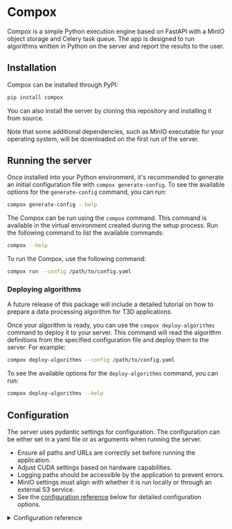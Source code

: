 # Compox
Compox is a simple Python execution engine based on FastAPI with a MinIO object storage and Celery task queue. The app is designed to run algorithms written in Python on the server and report the results to the user.
## Installation
Compox can be installed through PyPI: 
```bash
pip install compox
```

You can also install the server by cloning this repository and installing it from source.

Note that some additional dependencies, such as MinIO executable for your operating system, will be downloaded on the first run of the server.

## Running the server
Once installed into your Python environment, it's recommended to generate an initial configuration file with `compox generate-config`. 
To see the available options for the `generate-config` command, you can run:

```bash
compox generate-config --help
```

The Compox can be run using the `compox` command. This command is available in the virtual environment created during the setup process. Run the following command to list the available commands:

```bash
compox --help
```

To run the Compox, use the following command:

```bash
compox run --config /path/to/config.yaml
```

### Deploying algorithms
A future release of this package will include a detailed tutorial on how to prepare a data processing algorithm for T3D applications. 

Once your algorithm is ready, you can use the `compox deploy-algorithms` command to deploy it to your server. This command will read the algorithm definitions from the specified configuration file and deploy them to the server. For example:

```bash
compox deploy-algorithms --config /path/to/config.yaml
```

To see the available options for the `deploy-algorithms` command, you can run:

```bash
compox deploy-algorithms --help
```

## Configuration
The server uses pydantic settings for configuration. The configuration can be either set in a yaml file or as arguments when running the server.

- Ensure all paths and URLs are correctly set before running the application.
- Adjust CUDA settings based on hardware capabilities.
- Logging paths should be accessible by the application to prevent errors.
- MinIO settings must align with whether it is run locally or through an external S3 service.
- See the [configuration reference](#configuration-reference) below for detailed configuration options.

<details><summary>Configuration reference</summary>

<br>

### Compox Configuration Reference

| Section                         | Field                      | Default                            | Description                                                                 |
|----------------------------------|-----------------------------|------------------------------------|-----------------------------------------------------------------------------|
|                                  | `port`                    | `5461`                             | The main server port used to make requests                                 |
|                                  | `deploy_algorithms_from`  | `"./algorithms"`                   | Directory for algorithm deployment sources.                                |
|                                  | `log_path`                | `"LOG_DEFAULT:compox.log"`     | Path to the main log file (supports dynamic prefixes).                     |
|                                  | `config`                  | `None`                             | Optional config path override.                                             |
| `info`                           | `product_name`              | `"TESCAN 3D Backend"`              | Product display name.                                                      |
| `info`                           | `server_tags`               | `[]` → auto appends `"compox"` | Tags attached to the server. `"compox"` is added automatically.        |
| `info`                           | `group_name`                | `"TESCAN GROUP, a.s."`             | Name of the corporate group.                                               |
| `info`                           | `organization_name`         | `"TESCAN 3DIM, s.r.o."`            | Full name of the organization.                                             |
| `info`                           | `organization_domain`       | `"tescan3dim.com"`                 | Domain used in server configuration.                                       |
| `info`                           | `version`                   | `"0.1"`                            | Semantic version of the server release.                                   |
| `gui`                            | `algorithm_add_remove_in_menus` | `False`                        | Enables/disables GUI menu for algorithm management.                        |
| `gui`                            | `use_systray`               | `False`                            | Enables/disables systray GUI integration.                                  |
| `gui`                            | `icon_path`                 | `"../compox/resources/compoxbackend.ico"` | Path to the systray icon (supports dynamic prefixes)               |
| `storage`                        | `collection_prefix`         | `""`                               | Prefix applied to object store collections. (useful for AWS s3 store, where unique bucket names are needed)|
| `storage`                        | `data_store_expire_days`    | `1`                                | Number of days until stored datasets expire.                               |
| `storage`                        | `access_key_id`             | `UUIDv4`                           | Generated access key for storage backend. If `null` is provided, random UUIDv4 is generated. |
| `storage`                        | `secret_access_key`         | `UUIDv4`                           | Generated secret key for storage backend. If `null` is provided, random UUIDv4 is generated. |S
| `storage.backend_settings` (minio) | `provider`                | `"minio"`                          | Selected backend provider.                                                 |
| `storage.backend_settings` (minio) | `start_instance`         | `True`                             | Whether to start a local MinIO server.                                     |
| `storage.backend_settings` (minio) | `port`                   | `9091`                             | MinIO service port.                                                        |
| `storage.backend_settings` (minio) | `console_port`           | `9090`                             | MinIO admin console port.                                                  |
| `storage.backend_settings` (minio) | `executable_path`        | `"minio/minio_bin"`                | Path to the MinIO binary (accepts dynamic prefixes).                |
| `storage.backend_settings` (minio) | `storage_path`           | `"minio/compox_store"`         | Storage directory used by MinIO (accepts dynamic prefixes).         |
| `storage.backend_settings` (minio) | `aws_region`             | `None`                             | Optional AWS compatibility region.                                         |
| `storage.backend_settings` (minio) | `s3_domain_name`         | `None`                             | Optional domain override for S3 compatibility.                             |
| `storage.backend_settings` (minio) | `s3_endpoint_url`        | Derived from `port`                | Computed as `http://localhost:{port}`.                                     |
| `storage.backend_settings` (aws)   | `provider`                | `"aws"`                            | AWS backend selection.                                                     |
| `storage.backend_settings` (aws)   | `s3_endpoint_url`        | `None`                             | Optional override for S3 endpoint URL.                                     |
| `storage.backend_settings` (aws)   | `aws_region`             | `None`                             | AWS region (e.g. `us-east-1`).                                             |
| `storage.backend_settings` (aws)   | `s3_domain_name`         | `None`                             | Domain used for S3-style URLs.                                             |
| `inference`                       | `device`                   | `"cuda"`                           | Device used for model inference (`"cpu"`, `"cuda"`, `"mps"`).              |
| `inference`                       | `cuda_visible_devices`     | `"0"`                              | Comma-separated list of visible CUDA GPUs.                                 |
| `inference.backend_settings` (fastapi) | `executor`           | `"fastapi_background_tasks"`       | Task executor type.                                                        |
| `inference.backend_settings` (fastapi) | `worker_number`       | `1`                                | Number of worker threads for FastAPI tasks.                                |
| `inference.backend_settings` (celery) | `executor`            | `"celery"`                         | Task executor type.                                                        |
| `inference.backend_settings` (celery) | `worker_name`         | `"compox_worker"`                     | Name of the Celery worker.                                                 |
| `inference.backend_settings` (celery) | `broker_url`          | **Required**                       | URL of the message broker (e.g. `amqp://`, `redis://`).                    |
| `inference.backend_settings` (celery) | `result_backend`      | `"rpc://"`                         | Backend used to store task results.                                        |
| `inference.backend_settings` (celery) | `run_flower`          | `False`                            | Whether to start a Flower dashboard.                                       |
| `inference.backend_settings` (celery) | `flower_port`         | `None`                             | Port for Flower UI (if `run_flower` is True).                              |
| `ssl`                              | `use_ssl`                 | `False`                            | Enables HTTPS if True.                                                     |
| `ssl`                              | `ssl_keyfile`             | `None`                             | Optional path to the SSL key file (accepts dynamic prefixes).         |
| `ssl`                              | `ssl_certfile`            | `None`                             | Optional path to the SSL certificate file (accepts dynamic prefixes). |
| `middleware`                       | `allow_origins`           | `[]`                               | List of allowed CORS origins.                                              |
| `middleware`                       | `allow_methods`           | `["GET"]`                          | HTTP methods permitted in CORS.                                            |
| `middleware`                       | `allow_headers`           | `[]`                               | Custom headers permitted in CORS.                                          |
| `middleware`                       | `allow_credentials`       | `False`                            | Whether to allow credentials in CORS.                                      |
| `middleware`                       | `expose_headers`          | `[]`                               | Headers exposed to browsers.                                               |
| `middleware`                       | `max_age`                 | `3600`                             | Cache time (in seconds) for CORS preflight.                                |


Some fields in the Compox configuration (such as `log_path`, `icon_path`, `ssl_keyfile`, etc.) support **dynamic prefixes** that resolve to OS-specific or runtime-specific paths. This allows for portability across platforms (e.g., Windows, Linux) and between development and production environments.

#### Supported Prefixes

| Prefix                   | Meaning (Resolved To...)                                                                 |
|--------------------------|------------------------------------------------------------------------------------------|
| `LOG_DEFAULT:`           | A platform-dependent log directory:                                                     |
|                          | - Windows: `%TEMP%/<organization>/<product>`                                            |
|                          | - Linux/macOS: `/var/log/<organization>/<product>`                                      |
| `PROGRAMDATA_DEFAULT:`   | A system-wide data directory (Windows only):                                            |
|                          | - e.g., `%PROGRAMDATA%/<organization>/<product>`                                        |
|                          | - On Linux/macOS, defaults to `"."` (current dir)                                       |
| `RELATIVE_DEFAULT:`      | A relative path to the current executable (PyInstaller compatible):                     |
|                          | - If bundled: `sys._MEIPASS/<path>`                                                     |
|                          | - Otherwise: `"./<path>"`                                                               |

> These are resolved **at runtime** in the `Settings.parse_paths()` validator method.

#### Example

```yaml
log_path: "LOG_DEFAULT:compox.log"
ssl:
  use_ssl: true
  ssl_keyfile: "PROGRAMDATA_DEFAULT:ssl/server.key"
  ssl_certfile: "PROGRAMDATA_DEFAULT:ssl/server.crt"
gui:
  icon_path: "RELATIVE_DEFAULT:resources/icon.ico"
```

## Server Execution and Tooling

Compox can be run using the `compox` command. This command is available in the virtual environment created during the setup process. Run the following command to list the available commands:

```bash
compox --help
```

### Running the Server
To run the Compox, use the following command:

```bash
compox run --config config.yaml
```

Replace `config.yaml` with the path to your configuration file. The server will start and listen on the port specified in the configuration.
You can also specify the configuration file directly in the command line, which will override the default configs and the configuarion field in the config file. Nested configuration fields can be specified using dot notation. For example, to set the executor to `celery` and the worker name to `my_worker`, you can run:

```bash
compox run --config config.yaml --inference.backend_settings.executor celery --inference.backend_settings.worker_name my_worker
```

To see the available options for the `run` command, you can run:

```bash
compox run --help
```

### Worker spawning (for Celery)
To spawn a Celery worker, you can use the `compox spawn-worker` command. This command will start a Celery worker with the specified configuration. You can specify the worker name and other settings as needed. For example:

```bash
compox spawn-worker --config config.yaml --inference.backend_settings.worker_name my_worker
```

To see the available options for the `spawn-worker` command, you can run:

```bash
compox spawn-worker --help
```

### Running tests
To run the tests, you can use the `compox test` command. This command will run the tests defined in the `tests` directory. You should provide the path to the folder containing the tests (`--test-path`), which is `tests` by default. You can either provide a path to a specific configuration file (`--config`), which will spawn a server instance and run the tests against it, or you can run the tests against a running server instance by providing the `--server-url` argument. For example:

```bash
compox test --test-path tests --config config.yaml
```

To see the available options for the `test` command, you can run:

```bash
compox test --help
```

### Deploy algorithms
To deploy algorithms to the server, you can use the `compox deploy-algorithms` command. This command will read the algorithm definitions from the specified configuration file and deploy them to the server. For example:

```bash
compox deploy-algorithms --config app_server.yaml
```

To see the available options for the `deploy-algorithms` command, you can run:

```bash
compox deploy-algorithms --help
```

### Generate configuration
If you don't have a configuration file, you can generate a default configuration file using the `compox generate-config` command. This command will create a default configuration file in the specified path. You can also override the default fields in the configuration file by providing them as command line arguments. You will be prompted if you try to generate a configuration file that already exists. For example:

```bash
compox generate-config --path app_server.yaml --port 8888 --gui.use_systray True
```

To see the available options for the `generate-config` command, you can run:

```bash
compox generate-config --help
```

### Serving documentation
You can update documentation by navigating to the `python-computing-backend/compox/docs` directory and running the following command:

```bash
make.bat html
```

This will generate the documentation in the `_build/html` directory. After the documentation is built, you can serve it using the `compox serve-docs` command. This command will start a simple HTTP server to serve the documentation files. You can specify the directory where the documentation is located and the port on which to serve it. For example:

```
compox serve-docs --directory docs/_build/html --port 8000
```

To see the available options for the `serve-docs` command, you can run:

```bash
compox serve-docs --help
```